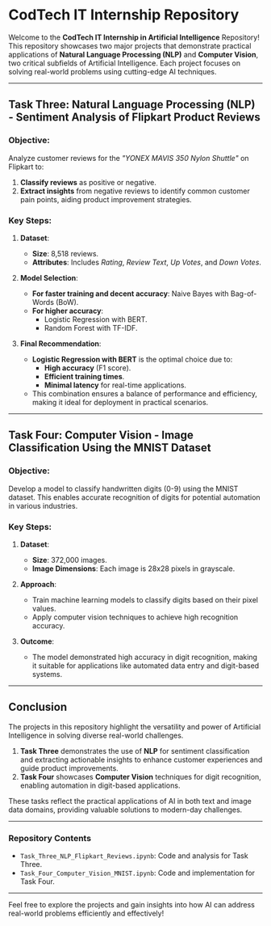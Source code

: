 # CodTech IT Internship Repository

Welcome to the **CodTech IT Internship in Artificial Intelligence** Repository!  
This repository showcases two major projects that demonstrate practical applications of **Natural Language Processing (NLP)** and **Computer Vision**, two critical subfields of Artificial Intelligence. Each project focuses on solving real-world problems using cutting-edge AI techniques.

---

## **Task Three: Natural Language Processing (NLP) - Sentiment Analysis of Flipkart Product Reviews**

### Objective:
Analyze customer reviews for the *"YONEX MAVIS 350 Nylon Shuttle"* on Flipkart to:
1. **Classify reviews** as positive or negative.
2. **Extract insights** from negative reviews to identify common customer pain points, aiding product improvement strategies.

### Key Steps:
1. **Dataset**:
   - **Size**: 8,518 reviews.
   - **Attributes**: Includes *Rating*, *Review Text*, *Up Votes*, and *Down Votes*.

2. **Model Selection**:
   - **For faster training and decent accuracy**: Naive Bayes with Bag-of-Words (BoW).
   - **For higher accuracy**: 
     - Logistic Regression with BERT.
     - Random Forest with TF-IDF.

3. **Final Recommendation**:
   - **Logistic Regression with BERT** is the optimal choice due to:
     - **High accuracy** (F1 score).
     - **Efficient training times**.
     - **Minimal latency** for real-time applications.
   - This combination ensures a balance of performance and efficiency, making it ideal for deployment in practical scenarios.

---

## **Task Four: Computer Vision - Image Classification Using the MNIST Dataset**

### Objective:
Develop a model to classify handwritten digits (0-9) using the MNIST dataset. This enables accurate recognition of digits for potential automation in various industries.

### Key Steps:
1. **Dataset**:
   - **Size**: 372,000 images.
   - **Image Dimensions**: Each image is 28x28 pixels in grayscale.

2. **Approach**:
   - Train machine learning models to classify digits based on their pixel values.
   - Apply computer vision techniques to achieve high recognition accuracy.

3. **Outcome**:
   - The model demonstrated high accuracy in digit recognition, making it suitable for applications like automated data entry and digit-based systems.

---

## **Conclusion**

The projects in this repository highlight the versatility and power of Artificial Intelligence in solving diverse real-world challenges.

1. **Task Three** demonstrates the use of **NLP** for sentiment classification and extracting actionable insights to enhance customer experiences and guide product improvements.
2. **Task Four** showcases **Computer Vision** techniques for digit recognition, enabling automation in digit-based applications.

These tasks reflect the practical applications of AI in both text and image data domains, providing valuable solutions to modern-day challenges.

---

### **Repository Contents**
- `Task_Three_NLP_Flipkart_Reviews.ipynb`: Code and analysis for Task Three.
- `Task_Four_Computer_Vision_MNIST.ipynb`: Code and implementation for Task Four.

---

Feel free to explore the projects and gain insights into how AI can address real-world problems efficiently and effectively!
